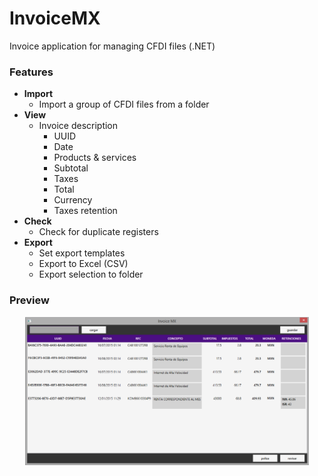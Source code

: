 # InvoiceMX
Invoice application for managing CFDI files (.NET)

### Features

- **Import**
	- Import a group of CFDI files from a folder
- **View**
	- Invoice description
	 	- UUID
	 	- Date
	 	- Products & services
		- Subtotal
		- Taxes
		- Total
		- Currency
		- Taxes retention
- **Check**
	- Check for duplicate registers
- **Export**
	- Set export templates
	- Export to Excel (CSV)
	- Export selection to folder

### Preview

<center>
	<img src="./screenshot.png" width="90%"/>
</center>